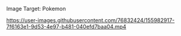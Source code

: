 Image Target: Pokemon



https://user-images.githubusercontent.com/76832424/155982917-7f6163e1-9d53-4e97-b481-040efd7baa04.mp4

